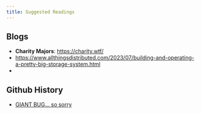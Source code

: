 ```yaml
---
title: Suggested Readings
---
```


## Blogs

- **Charity Majors**: https://charity.wtf/
- https://www.allthingsdistributed.com/2023/07/building-and-operating-a-pretty-big-storage-system.html
- 
## Github History

- [GIANT BUG... so sorry](https://github.com/MrMEEE/bumblebee-Old-and-abbandoned/commit/a047be85247755cdbe0acce6f1dafc8beb84f2ac)
